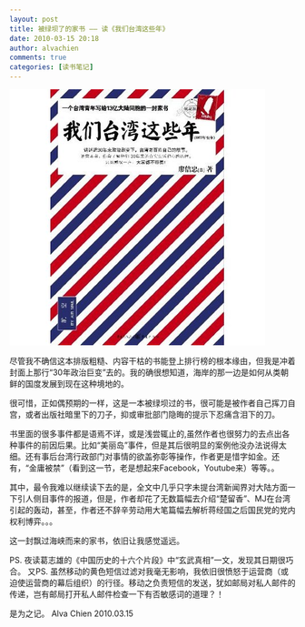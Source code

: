 ```yaml
---
layout: post
title: 被绿坝了的家书 —— 读《我们台湾这些年》
date: 2010-03-15 20:18
author: alvachien
comments: true
categories: [读书笔记]
---
```

![IMAGE](/assets/uploads/2010/10/001.jpg)

尽管我不确信这本排版粗糙、内容干枯的书能登上排行榜的根本缘由，但我是冲着封面上那行“30年政治巨变”去的。我的确很想知道，海岸的那一边是如何从类朝鲜的国度发展到现在这种境地的。

很可惜，正如偶预期的一样，这是一本被绿坝过的书，很可能是被作者自己挥刀自宫，或者出版社暗里下的刀子，抑或审批部门隐晦的提示下忍痛含泪下的刀。

书里面的很多事件都是语焉不详，或是浅尝辄止的,虽然作者也很努力的去点出各种事件的前因后果。比如“美丽岛”事件，但是其后很明显的案例他没办法说得太细。还有事后台湾行政部门对事情的欲盖弥彰等操作，作者更是惜字如金。还有，“金庸被禁”（看到这一节，老是想起来Facebook，Youtube来）等等。。

其中，最令我难以继续读下去的是，全文中几乎只字未提台湾新闻界对大陆方面一下引人侧目事件的报道，但是，作者却花了无数篇幅去介绍“楚留香”、MJ在台湾引起的轰动，甚至，作者还不辞辛劳动用大笔篇幅去解析蒋经国之后国民党的党内权利博弈。。。

这一封飘过海峡而来的家书，依旧让我感觉遥远。

PS. 夜读葛志雄的《中国历史的十六个片段》中“玄武真相”一文，发现其日期很巧合。
又PS. 虽然移动的黄色短信过滤对我毫无影响，我依旧很愤怒于运营商（或迫使运营商的幕后组织）的行径。移动之负责短信的发送，犹如邮局对私人邮件的传递，岂有邮局打开私人邮件检查一下有否敏感词的道理？！

是为之记。
Alva Chien
2010.03.15
